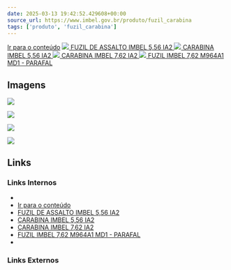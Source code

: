 ```yaml
---
date: 2025-03-13 19:42:52.429608+00:00
source_url: https://www.imbel.gov.br/produto/fuzil_carabina
tags: ['produto', 'fuzil_carabina']
---
```


[](https://www.imbel.gov.br/produto/fuzil_carabina)
[Ir para o conteúdo](https://www.imbel.gov.br/produto/fuzil_carabina#conteudo)
[ ![](https://www.imbel.gov.br/storage/produto/13-1675706958.png) FUZIL DE ASSALTO IMBEL 5,56 IA2 ](https://www.imbel.gov.br/produto/fuzil_carabina/13)
[ ![](https://www.imbel.gov.br/storage/produto/14-1675708185.png) CARABINA IMBEL 5,56 IA2 ](https://www.imbel.gov.br/produto/fuzil_carabina/14)
[ ![](https://www.imbel.gov.br/storage/produto/16-1675709295.png) CARABINA IMBEL 7,62 IA2 ](https://www.imbel.gov.br/produto/fuzil_carabina/16)
[ ![](https://www.imbel.gov.br/storage/produto/17-1675711571.png) FUZIL IMBEL 7,62 M964A1 MD1 - PARAFAL ](https://www.imbel.gov.br/produto/fuzil_carabina/17)
[ ](https://www.imbel.gov.br/produto/fuzil_carabina#home)


## Imagens

![](https://www.imbel.gov.br/storage/produto/13-1675706958.png)

![](https://www.imbel.gov.br/storage/produto/14-1675708185.png)

![](https://www.imbel.gov.br/storage/produto/16-1675709295.png)

![](https://www.imbel.gov.br/storage/produto/17-1675711571.png)



## Links

### Links Internos

- [](https://www.imbel.gov.br/produto/fuzil_carabina)
- [Ir para o conteúdo](https://www.imbel.gov.br/produto/fuzil_carabina#conteudo)
- [FUZIL DE ASSALTO IMBEL 5,56 IA2](https://www.imbel.gov.br/produto/fuzil_carabina/13)
- [CARABINA IMBEL 5,56 IA2](https://www.imbel.gov.br/produto/fuzil_carabina/14)
- [CARABINA IMBEL 7,62 IA2](https://www.imbel.gov.br/produto/fuzil_carabina/16)
- [FUZIL IMBEL 7,62 M964A1 MD1 - PARAFAL](https://www.imbel.gov.br/produto/fuzil_carabina/17)
- [](https://www.imbel.gov.br/produto/fuzil_carabina#home)

### Links Externos


